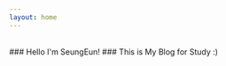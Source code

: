 ```yaml
---
layout: home
---
```


<br>
### Hello I'm SeungEun! 
### This is My Blog for Study :) 
 
<!-- ## Theme : Jekyll -->
<!-- [![Jekyll Themes](https://img.shields.io/badge/featured%20on-JekyllThemes-red.svg)](https://sighingnow.github.io/jekyll-gitbook/) -->


